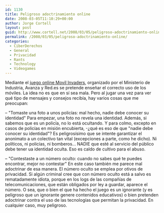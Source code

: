 ```yaml
---
id: 1130
title: Peligroso adoctrinamiento online
date: 2008-03-05T11:10:29+00:00
author: Jorge Cortell
layout: post
guid: http://www.cortell.net/2008/03/05/peligroso-adoctrinamiento-online/
permalink: /2008/03/05/peligroso-adoctrinamiento-online/
categories:
  - CiberDerechos
  - General
  - Privacidad
  - Rants
  - Technology
  - Videogames
---
```

Mediante el <a title="http://internetseguraenred.es/" target="_blank" href="http://internetseguraenred.es/">juego online Movil Invaders</a>, organizado por el Ministerio de Industria, Avanza y Red.es se pretende enseñar el correcto uso de los móviles. La idea no es que en sí­ sea mala. Pero al jugar una vez para ver qué tipo de mensajes y consejos recibí­a, hay varios cosas que me preocupan:
  
– "Tomaste una foto a unos policí­as: mal hecho, nadie debe conocer su identidad" Para empezar, una foto no revela una identidad. Además, si sabemos que es un policí­a, no lo está ocultando. Y para colmo, excepto en casos de policí­as en misión encubierta, -¿qué es eso de que "nadie debe conocer su identidad"? Es peligrosí­simo que se intente garantizar el anonimato a un colectivo tan vital (excepciones a parte, como he dicho). Ni polí­ticos, ni policí­as, ni bomberos... NADIE que esté al servicio del público debe tener ua identidad oculta. Eso es caldo de cultivo para el abuso.
  
– "Contestaste a un número oculto: cuando no sabes qué te puedes encontrar, mejor no contestar" En este caso también me parece mal adoctrinar de esa manera. El número oculto se emplea por otivos de privacidad. Si algún criminal cree que con número oculto está a salvo es rematadamente idiota, porque en los logs de las compañí­as de telecomunicaciones, que están obligados por ley a guardar, aparece el número. O sea, que o bien el que ha hecho el juego es un ignorante (y es peligroso que un ignorante genere contenidos educativos) o bien pretenden adoctrinar contra el uso de las tecnologí­as que permitan la privacidad. En cualquier caso, muy peligroso.